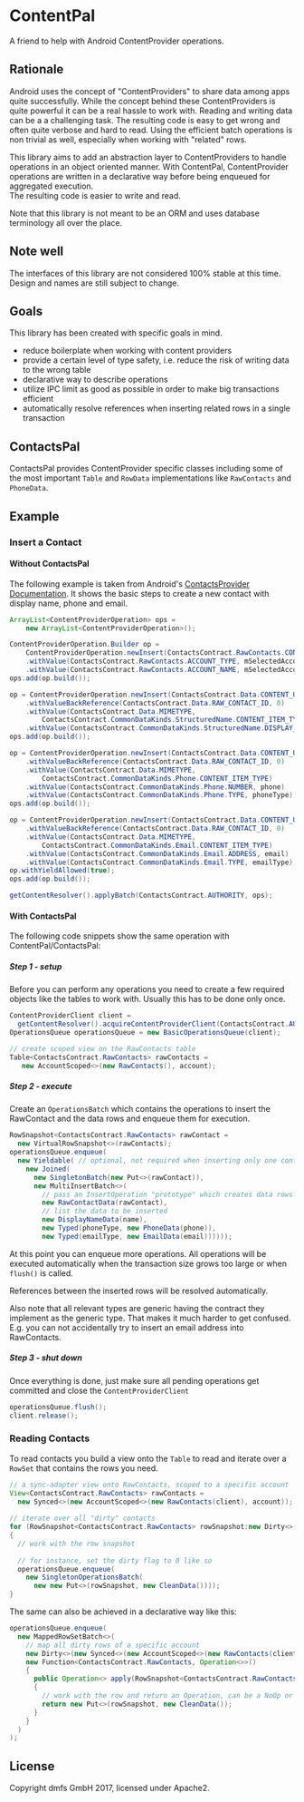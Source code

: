 # ContentPal

A friend to help with Android ContentProvider operations.

## Rationale

Android uses the concept of "ContentProviders" to share data among apps quite successfully. While the concept
behind these ContentProviders is quite powerful it can be a real hassle to work with. Reading and writing data can be a
a challenging task. The resulting code is easy to get wrong and often quite verbose and hard to read.
Using the efficient batch operations is non trivial as well, especially when working with "related" rows.

This library aims to add an abstraction layer to ContentProviders to handle operations in an object oriented manner.
With ContentPal, ContentProvider operations are written in a declarative way before being enqueued for aggregated execution.   
The resulting code is easier to write and read.

Note that this library is not meant to be an ORM and uses database terminology all over the place.

## Note well

The interfaces of this library are not considered 100% stable at this time. Design and names are still subject to change.

## Goals

This library has been created with specific goals in mind.

* reduce boilerplate when working with content providers
* provide a certain level of type safety, i.e. reduce the risk of writing data to the wrong table
* declarative way to describe operations 
* utilize IPC limit as good as possible in order to make big transactions efficient
* automatically resolve references when inserting related rows in a single transaction

## ContactsPal

ContactsPal provides ContentProvider specific classes including some of the most important `Table` and `RowData` implementations
like `RawContacts` and `PhoneData`.

## Example

### Insert a Contact

#### Without ContactsPal

The following example is taken from Android's [ContactsProvider Documentation](https://developer.android.com/guide/topics/providers/contacts-provider.html#Transactions).
It shows the basic steps to create a new contact with display name, phone and email.


```java
ArrayList<ContentProviderOperation> ops =
    new ArrayList<ContentProviderOperation>();

ContentProviderOperation.Builder op =
    ContentProviderOperation.newInsert(ContactsContract.RawContacts.CONTENT_URI)
    .withValue(ContactsContract.RawContacts.ACCOUNT_TYPE, mSelectedAccount.getType())
    .withValue(ContactsContract.RawContacts.ACCOUNT_NAME, mSelectedAccount.getName());
ops.add(op.build());

op = ContentProviderOperation.newInsert(ContactsContract.Data.CONTENT_URI)
    .withValueBackReference(ContactsContract.Data.RAW_CONTACT_ID, 0)
    .withValue(ContactsContract.Data.MIMETYPE,
        ContactsContract.CommonDataKinds.StructuredName.CONTENT_ITEM_TYPE)
    .withValue(ContactsContract.CommonDataKinds.StructuredName.DISPLAY_NAME, name);
ops.add(op.build());

op = ContentProviderOperation.newInsert(ContactsContract.Data.CONTENT_URI)
    .withValueBackReference(ContactsContract.Data.RAW_CONTACT_ID, 0)
    .withValue(ContactsContract.Data.MIMETYPE,
        ContactsContract.CommonDataKinds.Phone.CONTENT_ITEM_TYPE)
    .withValue(ContactsContract.CommonDataKinds.Phone.NUMBER, phone)
    .withValue(ContactsContract.CommonDataKinds.Phone.TYPE, phoneType);
ops.add(op.build());

op = ContentProviderOperation.newInsert(ContactsContract.Data.CONTENT_URI)
    .withValueBackReference(ContactsContract.Data.RAW_CONTACT_ID, 0)
    .withValue(ContactsContract.Data.MIMETYPE,
        ContactsContract.CommonDataKinds.Email.CONTENT_ITEM_TYPE)
    .withValue(ContactsContract.CommonDataKinds.Email.ADDRESS, email)
    .withValue(ContactsContract.CommonDataKinds.Email.TYPE, emailType);
op.withYieldAllowed(true);
ops.add(op.build());

getContentResolver().applyBatch(ContactsContract.AUTHORITY, ops);
```

#### With ContactsPal

The following code snippets show the same operation with ContentPal/ContactsPal:

##### Step 1 - setup
Before you can perform any operations you need to create a few required objects like the tables to work with.
Usually this has to be done only once.
```java
ContentProviderClient client =
  getContentResolver().acquireContentProviderClient(ContactsContract.AUTHORITY_URI);
OperationsQueue operationsQueue = new BasicOperationsQueue(client);

// create scoped view on the RawContacts table
Table<ContactsContract.RawContacts> rawContacts =
   new AccountScoped<>(new RawContacts(), account);
```

##### Step 2 - execute
Create an `OperationsBatch` which contains the operations to insert the RawContact and the data rows
and enqueue them for execution.
```java
RowSnapshot<ContactsContract.RawContacts> rawContact =
  new VirtualRowSnapshot<>(rawContacts);
operationsQueue.enqueue(
  new Yieldable( // optional, not required when inserting only one contact
    new Joined(
      new SingletonBatch(new Put<>(rawContact)),
      new MultiInsertBatch<>(
        // pass an InsertOperation "prototype" which creates data rows for the new rawContact
        new RawContactData(rawContact),
        // list the data to be inserted
        new DisplayNameData(name),
        new Typed(phoneType, new PhoneData(phone)),
        new Typed(emailType, new EmailData(email))))));
```
At this point you can enqueue more operations. All operations will be executed automatically when the
transaction size grows too large or when `flush()` is called.

References between the inserted rows will be resolved automatically.

Also note that all relevant types are generic having the contract they implement as the generic type. That makes it much harder to get confused.
E.g. you can not accidentally try to insert an email address into RawContacts.

##### Step 3 - shut down
Once everything is done, just make sure all pending operations get committed and close the `ContentProviderClient`
```java
operationsQueue.flush();
client.release();
```

### Reading Contacts

To read contacts you build a view onto the `Table` to read and iterate over a `RowSet` that contains the rows you need.

```java
// a sync-adapter view onto RawContacts, scoped to a specific account
View<ContactsContract.RawContacts> rawContacts =
  new Synced<>(new AccountScoped<>(new RawContacts(client), account));
    
// iterate over all "dirty" contacts 
for (RowSnapshot<ContactsContract.RawContacts> rowSnapshot:new Dirty<>(rawContacts))
{
  // work with the row snapshot
   
  // for instance, set the dirty flag to 0 like so
  operationsQueue.enqueue(
    new SingletonOperationsBatch(
      new new Put<>(rowSnapshot, new CleanData())));
}
```

The same can also be achieved in a declarative way like this:
```java
operationsQueue.enqueue(
  new MappedRowSetBatch<>(
    // map all dirty rows of a specific account
    new Dirty<>(new Synced<>(new AccountScoped<>(new RawContacts(client), account))),
    new Function<ContactsContract.RawContacts, Operation<>>()
    {
      public Operation<> apply(RowSnapshot<ContactsContract.RawContacts> rowSnapwhot)
      {
        // work with the row and return an Operation, can be a NoOp or this:
        return new Put<>(rowSnapshot, new CleanData());
      }
    }
  )
);
```


## License

Copyright dmfs GmbH 2017, licensed under Apache2.
